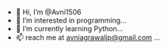 - 👋 Hi, I’m @Avni1506
- 👀 I’m interested in programming...
- 🌱 I’m currently learning Python...
- 📫 reach me at avniagrawaljp@gmail.com ...

<!---
Avni1506/Avni1506 is a ✨ special ✨ repository because its `README.md` (this file) appears on your GitHub profile.
You can click the Preview link to take a look at your changes.
--->
